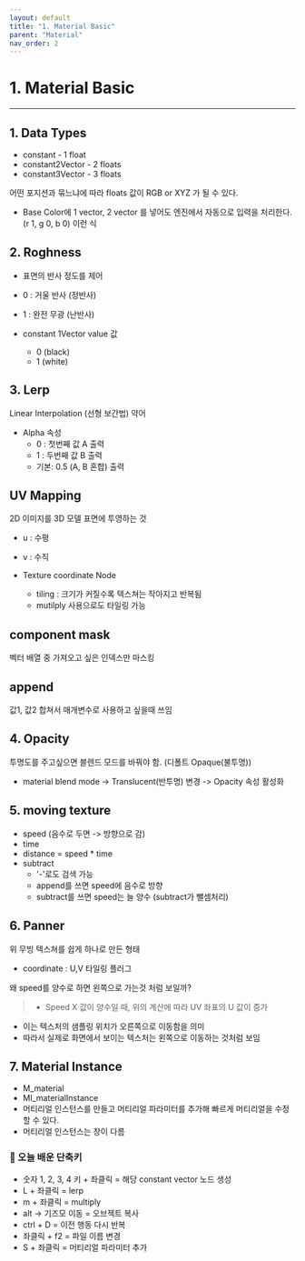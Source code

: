 ```yaml
---
layout: default
title: "1. Material Basic"
parent: "Material"
nav_order: 2
---
```

# 1. Material Basic
---
## 1. Data Types
- constant - 1 float
- constant2Vector - 2 floats
- constant3Vector - 3 floats

어떤 포지션과 묶느냐에 따라 floats 값이 RGB or XYZ 가 될 수 있다.

- Base Color에 1 vector, 2 vector 를 넣어도 엔진에서 자동으로 입력을 처리한다. (r 1, g 0, b 0) 이런 식

## 2. Roghness
- 표면의 반사 정도를 제어
- 0 : 거울 반사 (정반사) 
- 1 : 완전 무광 (난반사)

- constant 1Vector value 값
	-	0 (black)
   	-	1 (white)
 
## 3. Lerp
Linear Interpolation (선형 보간법) 약어
- Alpha 속성
	- 0 : 첫번째 값 A 출력
    - 1 : 두번째 값 B 출력
    - 기본: 0.5 (A, B 혼합) 출력

## UV Mapping
2D 이미지를 3D 모델 표면에 투영하는 것
- u : 수평
- v : 수직

- Texture coordinate Node
    -  tiling : 크기가 커질수록 텍스쳐는 작아지고 반복됨
   - mutilply 사용으로도 타일링 가능

## component mask
벡터 배열 중 가져오고 싶은 인덱스만 마스킹

## append
값1, 값2 합쳐서 매개변수로 사용하고 싶을때 쓰임

## 4. Opacity
투명도를 주고싶으면 블렌드 모드를 바꿔야 함. (디폴트 Opaque(불투명))
- material blend mode -> Translucent(반투명) 변경 -> Opacity 속성 활성화

## 5. moving texture
- speed (음수로 두면 -> 방향으로 감)
- time
- distance = speed * time
- subtract
	-	'-'로도 검색 가능
    - append를 쓰면 speed에 음수로 방향
    - subtract를 쓰면 speed는 늘 양수 (subtract가 뺄셈처리)

## 6. Panner
위 무빙 텍스쳐를 쉽게 하나로 만든 형태
- coordinate : U,V 타일링 플러그

왜 speed를 양수로 하면 왼쪽으로 가는것 처럼 보일까?
> - Speed X 값이 양수일 때, 위의 계산에 따라 UV 좌표의 U 값이 증가
- 이는 텍스처의 샘플링 위치가 오른쪽으로 이동함을 의미
- 따라서 실제로 화면에서 보이는 텍스처는 왼쪽으로 이동하는 것처럼 보임

## 7. Material Instance
- M_material
- MI_materialInstance
- 머티리얼 인스턴스를 만들고 머티리얼 파라미터를 추가해 빠르게 머티리얼을 수정할 수 있다.
- 머티리얼 인스턴스는 창이 다름

### 📌 오늘 배운 단축키
>
- 숫자 1, 2, 3, 4 키 + 좌클릭 = 해당 constant vector 노드 생성
- L + 좌클릭 = lerp
- m + 좌클릭 = multiply
- alt -> 기즈모 이동 = 오브젝트 복사
- ctrl + D = 이전 행동 다시 반복
- 좌클릭 + f2 = 파일 이름 변경
- S + 좌클릭 = 머티리얼 파라미터 추가
